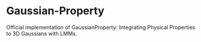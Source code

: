 # Gaussian-Property
Official implementation of GaussianProperty: Integrating Physical Properties to 3D Gaussians with LMMs.

